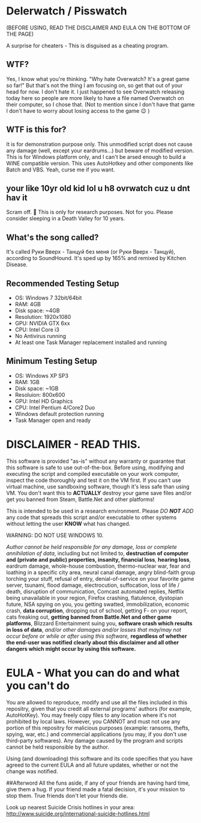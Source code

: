 # Delerwatch / Pisswatch
(BEFORE USING, READ THE DISCLAIMER AND EULA ON THE BOTTOM OF THE PAGE)

A surprise for cheaters - This is disguised as a cheating program.


## WTF?
Yes, I know what you're thinking. "Why hate Overwatch? It's a great game so far!"
But that's not the thing I am focusing on, so get that out of your head for now.
I don't hate it. I just happened to see Overwatch releasing today here so people are more likely to have a file named Overwatch on their computer, so I chose that.
(Not to mention since I don't have that game I don't have to worry about losing access to the game :wink: )

## WTF is this for?
It is for demonstration purpose only. This unmodified script does not cause any damage (well, except your eardrums...) but beware of modified version.
This is for Windows platform only, and I can't be arsed enough to build a WINE compatible version.
This uses AutoHotkey and other components like Batch and VBS. Yeah, curse me if you want.

## your like 10yr old kid lol u h8 ovrwatch cuz u dnt hav it
Scram off. :fu:
This is only for research purposes. Not for you. Please consider sleeping in a Death Valley for 10 years.

## What's the song called?
It's called Руки Вверх - Танцуй без меня (or Руки Вверх - Танцуй), according to SoundHound. It's sped up by 165% and remixed by Kitchen Disease.

## Recommended Testing Setup
- OS: Windows 7 32bit/64bit
- RAM: 4GB
- Disk space: ~4GB
- Resolution: 1920x1080
- GPU: NVIDIA GTX 6xx
- CPU: Intel Core i3
- No Antivirus running
- At least one Task Manager replacement installed and running

## Minimum Testing Setup
- OS: Windows XP SP3
- RAM: 1GB
- Disk space: ~1GB
- Resoluion: 800x600
- GPU: Intel HD Graphics
- CPU: Intel Pentium 4/Core2 Duo
- Windows default protection running
- Task Manager open and ready

# DISCLAIMER - READ THIS.
This software is provided "as-is" without any warranty or guarantee that this software is safe to use out-of-the-box. Before using, modifying and executing the script and compiled executable on your work computer, inspect the code thoroughly and test it on the VM first. If you can't use virtual machine, use sandboxing software, though it's less safe than using VM. You don't want this to **ACTUALLY** destroy your game save files and/or get you banned from Steam, Battle.Net and other platforms!

This is intended to be used in a research environment. Please _DO **NOT** ADD_ any code that spreads this script and/or executable to other systems without letting the user **KNOW** what has changed.

WARNING: DO NOT USE WINDOWS 10.

*Author cannot be held responsible for any damage, loss or complete annihilation of data*, including but not limited to, **destruction of computer and (private and public) properties, insanity, financial loss**, **hearing loss**, eardrum damage, whole-house combustion, thermo-nuclear war, fear and loathing in a specific city area, neural canal damage, angry blind-faith group torching your stuff, refusal of entry, denial-of-service on your favorite game server, tsunami, flood damage, electrocution, suffocation, loss of life / death, disruption of communication, Comcast automated replies, Netflix being unavailable in your region, Firefox crashing, flatulence, dystopian future, NSA spying on you, you getting swatted,  immobilization, economic crash, **data corruption**, dropping out of school, getting F- on your report, cats freaking out, **getting banned from Battle.Net and other game platforms**, Blizzard Entertainment suing you, **software crash which results in loss of data**, *and/or other damages and/or losses that may/may not occur before or while or after using this software,* **regardless of whether the end-user was notified clearly about this disclaimer and all other dangers which might occur by using this software.**

# EULA - What you can do and what you can't do

You are allowed to reproduce, modify and use all the files included in this repositry, given that you credit all external programs' authors (for example, AutoHotKey). You may freely copy files to any location where it's not prohibited by local laws. 
However, you CANNOT and must not use any portion of this repositry for malicious purposes (example: ransoms, thefts, spying, war, etc.) and commercial applications (you may, if you don't use third-party softwares).
Any damage caused by the program and scripts cannot be held responsible by the author.

Using (and downloading) this software and its code specifies that you have agreed to the current EULA and all future updates, whether or not the change was notified.

##Afterword
All the funs aside, if any of your friends are having hard time, give them a hug. If your friend made a fatal decision, it's your mission to stop them. True friends don't let your friends die.

Look up nearest Suicide Crisis hotlines in your area: http://www.suicide.org/international-suicide-hotlines.html
